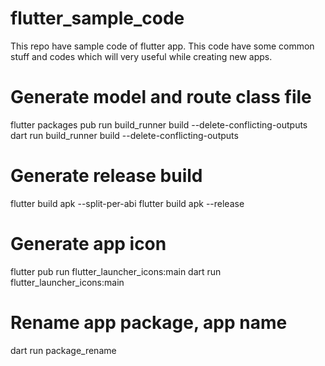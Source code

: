 # flutter_sample_code

This repo have sample code of flutter app. This code have some common stuff and codes which will
very useful while creating new apps.

# Generate model and route class file

flutter packages pub run build_runner build --delete-conflicting-outputs
dart run build_runner build --delete-conflicting-outputs

# Generate release build

flutter build apk --split-per-abi
flutter build apk --release

# Generate app icon

flutter pub run flutter_launcher_icons:main
dart run flutter_launcher_icons:main

# Rename app package, app name

dart run package_rename